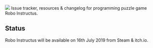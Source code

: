 ![](https://www.roboinstruct.us/assets/logo-950w.png)
Issue tracker, resources & changelog for programming puzzle game Robo Instructus.

## Status
Robo Instructus will be available on 16th July 2019 from Steam & itch.io.
